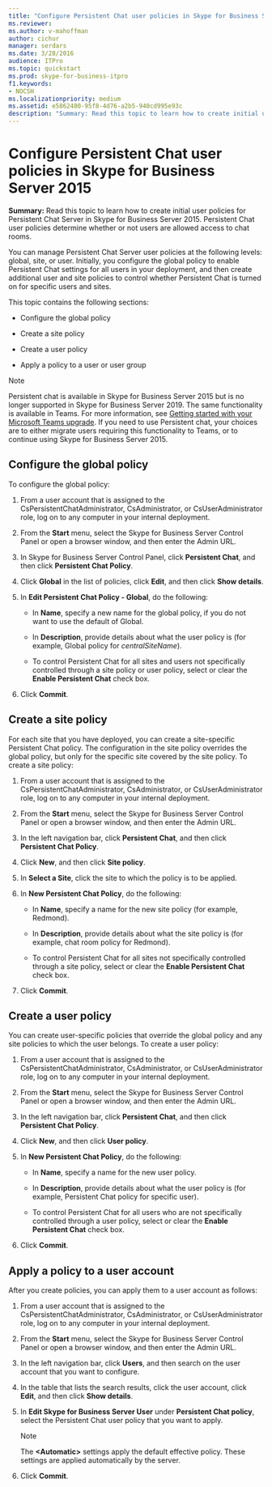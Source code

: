```yaml
---
title: "Configure Persistent Chat user policies in Skype for Business Server 2015"
ms.reviewer: 
ms.author: v-mahoffman
author: cichur
manager: serdars
ms.date: 3/28/2016
audience: ITPro
ms.topic: quickstart
ms.prod: skype-for-business-itpro
f1.keywords:
- NOCSH
ms.localizationpriority: medium
ms.assetid: e5862480-95f8-4d76-a2b5-940cd995e93c
description: "Summary: Read this topic to learn how to create initial user policies for Persistent Chat Server in Skype for Business Server 2015. Persistent Chat user policies determine whether or not users are allowed access to chat rooms."
---
```


# Configure Persistent Chat user policies in Skype for Business Server 2015
 
**Summary:** Read this topic to learn how to create initial user policies for Persistent Chat Server in Skype for Business Server 2015. Persistent Chat user policies determine whether or not users are allowed access to chat rooms.
  
You can manage Persistent Chat Server user policies at the following levels: global, site, or user. Initially, you configure the global policy to enable Persistent Chat settings for all users in your deployment, and then create additional user and site policies to control whether Persistent Chat is turned on for specific users and sites.
  
This topic contains the following sections:
  
- Configure the global policy
    
- Create a site policy
    
- Create a user policy
    
- Apply a policy to a user or user group
    
> [!NOTE] 
> Persistent chat is available in Skype for Business Server 2015 but is no longer supported in Skype for Business Server 2019. The same functionality is available in Teams. For more information, see [Getting started with your Microsoft Teams upgrade](/microsoftteams/upgrade-start-here). If you need to use Persistent chat, your choices are to either migrate users requiring this functionality to Teams, or to continue using Skype for Business Server 2015.

## Configure the global policy

To configure the global policy:
  
1. From a user account that is assigned to the CsPersistentChatAdministrator, CsAdministrator, or CsUserAdministrator role, log on to any computer in your internal deployment.
    
2. From the **Start** menu, select the Skype for Business Server Control Panel or open a browser window, and then enter the Admin URL.
    
3. In Skype for Business Server Control Panel, click **Persistent Chat**, and then click **Persistent Chat Policy**.
    
4. Click **Global** in the list of policies, click **Edit**, and then click **Show details**.
    
5. In **Edit Persistent Chat Policy - Global**, do the following: 
    
   - In **Name**, specify a new name for the global policy, if you do not want to use the default of Global.
    
   - In **Description**, provide details about what the user policy is (for example, Global policy for  _centralSiteName_).
    
   - To control Persistent Chat for all sites and users not specifically controlled through a site policy or user policy, select or clear the **Enable Persistent Chat** check box.
    
6. Click **Commit**.
    
## Create a site policy

For each site that you have deployed, you can create a site-specific Persistent Chat policy. The configuration in the site policy overrides the global policy, but only for the specific site covered by the site policy. To create a site policy:
  
1. From a user account that is assigned to the CsPersistentChatAdministrator, CsAdministrator, or CsUserAdministrator role, log on to any computer in your internal deployment.
    
2. From the **Start** menu, select the Skype for Business Server Control Panel or open a browser window, and then enter the Admin URL.
    
3. In the left navigation bar, click **Persistent Chat**, and then click **Persistent Chat Policy**.
    
4. Click **New**, and then click **Site policy**.
    
5. In **Select a Site**, click the site to which the policy is to be applied.
    
6. In **New Persistent Chat Policy**, do the following:
    
   - In **Name**, specify a name for the new site policy (for example, Redmond).
    
   - In **Description**, provide details about what the site policy is (for example, chat room policy for Redmond).
    
   - To control Persistent Chat for all sites not specifically controlled through a site policy, select or clear the **Enable Persistent Chat** check box.
    
7. Click **Commit**.
    
## Create a user policy

You can create user-specific policies that override the global policy and any site policies to which the user belongs. To create a user policy:
  
1. From a user account that is assigned to the CsPersistentChatAdministrator, CsAdministrator, or CsUserAdministrator role, log on to any computer in your internal deployment.
    
2. From the **Start** menu, select the Skype for Business Server Control Panel or open a browser window, and then enter the Admin URL.
    
3. In the left navigation bar, click **Persistent Chat**, and then click **Persistent Chat Policy**.
    
4. Click **New**, and then click **User policy**.
    
5. In **New Persistent Chat Policy**, do the following:
    
   - In **Name**, specify a name for the new user policy.
    
   - In **Description**, provide details about what the user policy is (for example, Persistent Chat policy for specific user).
    
   - To control Persistent Chat for all users who are not specifically controlled through a user policy, select or clear the **Enable Persistent Chat** check box.
    
6. Click **Commit**.
    
## Apply a policy to a user account

After you create policies, you can apply them to a user account as follows:
  
1. From a user account that is assigned to the CsPersistentChatAdministrator, CsAdministrator, or CsUserAdministrator role, log on to any computer in your internal deployment.
    
2. From the **Start** menu, select the Skype for Business Server Control Panel or open a browser window, and then enter the Admin URL.
    
3. In the left navigation bar, click **Users**, and then search on the user account that you want to configure.
    
4. In the table that lists the search results, click the user account, click **Edit**, and then click **Show details**.
    
5. In **Edit Skype for Business Server User** under **Persistent Chat policy**, select the Persistent Chat user policy that you want to apply.
    
    > [!NOTE]
    > The **\<Automatic\>** settings apply the default effective policy. These settings are applied automatically by the server.
  
6. Click **Commit**.
    

